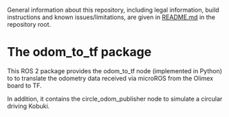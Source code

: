 General information about this repository, including legal information, build instructions and known issues/limitations, are given in [README.md](../README.md) in the repository root.

# The odom_to_tf package

This ROS 2 package provides the odom_to_tf node (implemented in Python) to to translate the odometry data received via microROS from the Olimex board to TF.

In addition, it contains the circle_odom_publisher node to simulate a circular driving Kobuki.
